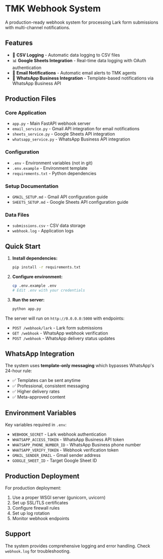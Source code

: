# TMK Webhook System

A production-ready webhook system for processing Lark form submissions with multi-channel notifications.

## Features

- 📝 **CSV Logging** - Automatic data logging to CSV files
- 📊 **Google Sheets Integration** - Real-time data logging with OAuth authentication
- 📧 **Email Notifications** - Automatic email alerts to TMK agents
- 📱 **WhatsApp Business Integration** - Template-based notifications via WhatsApp Business API

## Production Files

### Core Application
- `app.py` - Main FastAPI webhook server
- `email_service.py` - Gmail API integration for email notifications
- `sheets_service.py` - Google Sheets API integration
- `whatsapp_service.py` - WhatsApp Business API integration

### Configuration
- `.env` - Environment variables (not in git)
- `.env.example` - Environment template
- `requirements.txt` - Python dependencies

### Setup Documentation
- `GMAIL_SETUP.md` - Gmail API configuration guide
- `SHEETS_SETUP.md` - Google Sheets API configuration guide

### Data Files
- `submissions.csv` - CSV data storage
- `webhook.log` - Application logs

## Quick Start

1. **Install dependencies:**
   ```bash
   pip install -r requirements.txt
   ```

2. **Configure environment:**
   ```bash
   cp .env.example .env
   # Edit .env with your credentials
   ```

3. **Run the server:**
   ```bash
   python app.py
   ```

The server will run on `http://0.0.0.0:5000` with endpoints:
- `POST /webhook/lark` - Lark form submissions
- `GET /webhook` - WhatsApp webhook verification
- `POST /webhook` - WhatsApp delivery status updates

## WhatsApp Integration

The system uses **template-only messaging** which bypasses WhatsApp's 24-hour rule:
- ✅ Templates can be sent anytime
- ✅ Professional, consistent messaging  
- ✅ Higher delivery rates
- ✅ Meta-approved content

## Environment Variables

Key variables required in `.env`:
- `WEBHOOK_SECRET` - Lark webhook authentication
- `WHATSAPP_ACCESS_TOKEN` - WhatsApp Business API token
- `WHATSAPP_PHONE_NUMBER_ID` - WhatsApp Business phone number
- `WHATSAPP_VERIFY_TOKEN` - Webhook verification token
- `GMAIL_SENDER_EMAIL` - Gmail sender address
- `GOOGLE_SHEET_ID` - Target Google Sheet ID

## Production Deployment

For production deployment:
1. Use a proper WSGI server (gunicorn, uvicorn)
2. Set up SSL/TLS certificates
3. Configure firewall rules
4. Set up log rotation
5. Monitor webhook endpoints

## Support

The system provides comprehensive logging and error handling. Check `webhook.log` for troubleshooting.